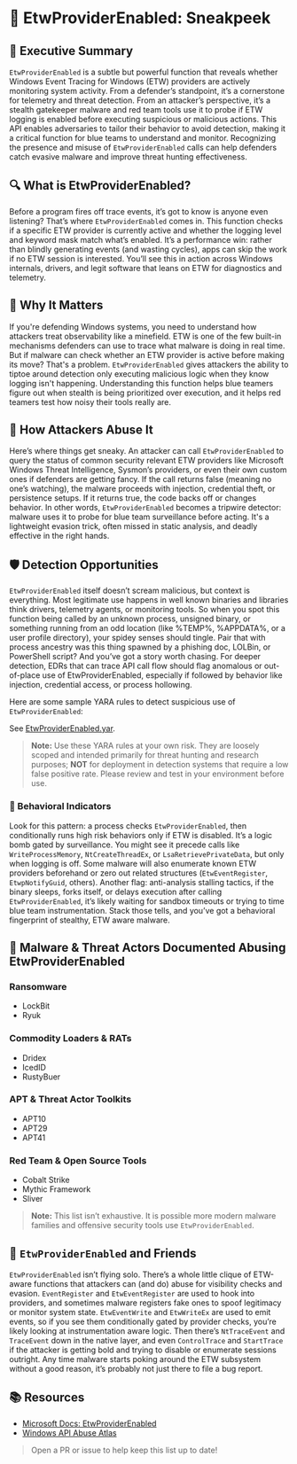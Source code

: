 # 👀 EtwProviderEnabled: Sneakpeek

## 🚀 Executive Summary
`EtwProviderEnabled` is a subtle but powerful function that reveals whether Windows Event Tracing for Windows (ETW) providers are actively monitoring system activity. From a defender’s standpoint, it’s a cornerstone for telemetry and threat detection. From an attacker’s perspective, it’s a stealth gatekeeper malware and red team tools use it to probe if ETW logging is enabled before executing suspicious or malicious actions. This API enables adversaries to tailor their behavior to avoid detection, making it a critical function for blue teams to understand and monitor. Recognizing the presence and misuse of `EtwProviderEnabled` calls can help defenders catch evasive malware and improve threat hunting effectiveness.

## 🔍 What is EtwProviderEnabled?
Before a program fires off trace events, it’s got to know is anyone even listening? That’s where `EtwProviderEnabled` comes in. This function checks if a specific ETW provider is currently active and whether the logging level and keyword mask match what’s enabled. It’s a performance win: rather than blindly generating events (and wasting cycles), apps can skip the work if no ETW session is interested. You’ll see this in action across Windows internals, drivers, and legit software that leans on ETW for diagnostics and telemetry.

## 🚩 Why It Matters
If you're defending Windows systems, you need to understand how attackers treat observability like a minefield. ETW is one of the few built-in mechanisms defenders can use to trace what malware is doing in real time. But if malware can check whether an ETW provider is active before making its move? That's a problem. `EtwProviderEnabled` gives attackers the ability to tiptoe around detection only executing malicious logic when they know logging isn't happening. Understanding this function helps blue teamers figure out when stealth is being prioritized over execution, and it helps red teamers test how noisy their tools really are.

## 🧬 How Attackers Abuse It
Here’s where things get sneaky. An attacker can call `EtwProviderEnabled` to query the status of common security relevant ETW providers like Microsoft Windows Threat Intelligence, Sysmon’s providers, or even their own custom ones if defenders are getting fancy. If the call returns false (meaning no one’s watching), the malware proceeds with injection, credential theft, or persistence setups. If it returns true, the code backs off or changes behavior. In other words, `EtwProviderEnabled` becomes a tripwire detector: malware uses it to probe for blue team surveillance before acting. It's a lightweight evasion trick, often missed in static analysis, and deadly effective in the right hands.

## 🛡️ Detection Opportunities
`EtwProviderEnabled` itself doesn’t scream malicious, but context is everything. Most legitimate use happens in well known binaries and libraries think drivers, telemetry agents, or monitoring tools. So when you spot this function being called by an unknown process, unsigned binary, or something running from an odd location (like %TEMP%, %APPDATA%, or a user profile directory), your spidey senses should tingle. Pair that with process ancestry was this thing spawned by a phishing doc, LOLBin, or PowerShell script? And you’ve got a story worth chasing. For deeper detection, EDRs that can trace API call flow should flag anomalous or out-of-place use of EtwProviderEnabled, especially if followed by behavior like injection, credential access, or process hollowing.

Here are some sample YARA rules to detect suspicious use of `EtwProviderEnabled`:

See [EtwProviderEnabled.yar](./EtwProviderEnabled.yar).

> **Note:** Use these YARA rules at your own risk. They are loosely scoped and intended primarily for threat hunting and research purposes; **NOT** for deployment in detection systems that require a low false positive rate. Please review and test in your environment before use.

### 🐾 Behavioral Indicators
Look for this pattern: a process checks `EtwProviderEnabled`, then conditionally runs high risk behaviors only if ETW is disabled. It’s a logic bomb gated by surveillance. You might see it precede calls like `WriteProcessMemory`, `NtCreateThreadEx`, or `LsaRetrievePrivateData`, but only when logging is off. Some malware will also enumerate known ETW providers beforehand or zero out related structures (`EtwEventRegister`, `EtwpNotifyGuid`, others). Another flag: anti-analysis stalling tactics, if the binary sleeps, forks itself, or delays execution after calling `EtwProviderEnabled`, it’s likely waiting for sandbox timeouts or trying to time blue team instrumentation. Stack those tells, and you’ve got a behavioral fingerprint of stealthy, ETW aware malware.

## 🦠 Malware & Threat Actors Documented Abusing EtwProviderEnabled

### **Ransomware**
- LockBit
- Ryuk

### **Commodity Loaders & RATs**
- Dridex
- IcedID
- RustyBuer 

### **APT & Threat Actor Toolkits**
- APT10
- APT29
- APT41

### **Red Team & Open Source Tools**
- Cobalt Strike
- Mythic Framework
- Sliver

> **Note:** This list isn’t exhaustive. It is possible more modern malware families and offensive security tools use `EtwProviderEnabled`.

## 🧵 `EtwProviderEnabled` and Friends
`EtwProviderEnabled` isn’t flying solo. There’s a whole little clique of ETW-aware functions that attackers can (and do) abuse for visibility checks and evasion. `EventRegister` and `EtwEventRegister` are used to hook into providers, and sometimes malware registers fake ones to spoof legitimacy or monitor system state. `EtwEventWrite` and `EtwWriteEx` are used to emit events, so if you see them conditionally gated by provider checks, you’re likely looking at instrumentation aware logic. Then there’s `NtTraceEvent` and `TraceEvent` down in the native layer, and even `ControlTrace` and `StartTrace` if the attacker is getting bold and trying to disable or enumerate sessions outright. Any time malware starts poking around the ETW subsystem without a good reason, it’s probably not just there to file a bug report.

## 📚 Resources
- [Microsoft Docs: EtwProviderEnabled](https://learn.microsoft.com/en-us/windows-hardware/drivers/ddi/wdm/nf-wdm-etwproviderenabled)
- [Windows API Abuse Atlas](https://github.com/danafaye/WindowsAPIAbuseAtlas)

> Open a PR or issue to help keep this list up to date!